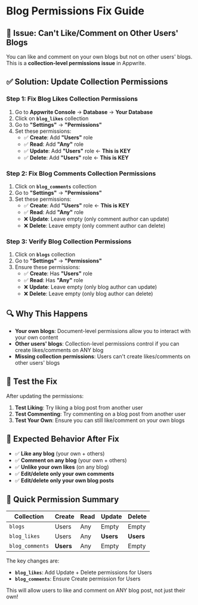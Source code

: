 # Blog Permissions Fix Guide

## 🚨 **Issue**: Can't Like/Comment on Other Users' Blogs

You can like and comment on your own blogs but not on other users' blogs. This is a **collection-level permissions issue** in Appwrite.

## ✅ **Solution**: Update Collection Permissions

### **Step 1: Fix Blog Likes Collection Permissions**

1. Go to **Appwrite Console** → **Database** → **Your Database**
2. Click on **`blog_likes`** collection
3. Go to **"Settings"** → **"Permissions"**
4. Set these permissions:
   - ✅ **Create**: Add **"Users"** role
   - ✅ **Read**: Add **"Any"** role
   - ✅ **Update**: Add **"Users"** role ← **This is KEY**
   - ✅ **Delete**: Add **"Users"** role ← **This is KEY**

### **Step 2: Fix Blog Comments Collection Permissions**

1. Click on **`blog_comments`** collection
2. Go to **"Settings"** → **"Permissions"**
3. Set these permissions:
   - ✅ **Create**: Add **"Users"** role ← **This is KEY**
   - ✅ **Read**: Add **"Any"** role
   - ❌ **Update**: Leave empty (only comment author can update)
   - ❌ **Delete**: Leave empty (only comment author can delete)

### **Step 3: Verify Blog Collection Permissions**

1. Click on **`blogs`** collection
2. Go to **"Settings"** → **"Permissions"**
3. Ensure these permissions:
   - ✅ **Create**: Has **"Users"** role
   - ✅ **Read**: Has **"Any"** role
   - ❌ **Update**: Leave empty (only blog author can update)
   - ❌ **Delete**: Leave empty (only blog author can delete)

## 🔍 **Why This Happens**

- **Your own blogs**: Document-level permissions allow you to interact with your own content
- **Other users' blogs**: Collection-level permissions control if you can create likes/comments on ANY blog
- **Missing collection permissions**: Users can't create likes/comments on other users' blogs

## 🧪 **Test the Fix**

After updating the permissions:

1. **Test Liking**: Try liking a blog post from another user
2. **Test Commenting**: Try commenting on a blog post from another user
3. **Test Your Own**: Ensure you can still like/comment on your own blogs

## 🚀 **Expected Behavior After Fix**

- ✅ **Like any blog** (your own + others)
- ✅ **Comment on any blog** (your own + others)
- ✅ **Unlike your own likes** (on any blog)
- ✅ **Edit/delete only your own comments**
- ✅ **Edit/delete only your own blog posts**

## 📝 **Quick Permission Summary**

| Collection | Create | Read | Update | Delete |
|------------|--------|------|--------|--------|
| `blogs` | Users | Any | Empty | Empty |
| `blog_likes` | Users | Any | **Users** | **Users** |
| `blog_comments` | **Users** | Any | Empty | Empty |

The key changes are:
- **`blog_likes`**: Add Update + Delete permissions for Users
- **`blog_comments`**: Ensure Create permission for Users

This will allow users to like and comment on ANY blog post, not just their own!
